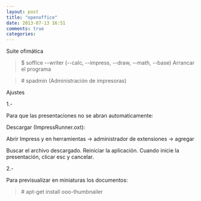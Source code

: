 ```yaml
---
layout: post
title: "openoffice"
date: 2013-07-13 16:51
comments: true
categories: 
---
```

Suite ofimática

>$ soffice --writer (--calc, --impress, --draw, --math, --base) Arrancar el programa 

>\# spadmin  (Administración de impresoras)

Ajustes

1.-

Para que las presentaciones no se abran automaticamente:

Descargar (ImpressRunner.oxt): 

Abrir Impress y en herramientas -> administrador de extensiones -> agregar 

Buscar el archivo descargado. Reiniciar la aplicación. Cuando inicie la presentación, clicar esc y cancelar.

2.-

Para previsualizar en miniaturas los documentos:

>\# apt-get install ooo-thumbnailer

